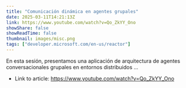 ```yaml
---
title: "Comunicación dinámica en agentes grupales"
date: 2025-03-11T14:21:13Z
link: https://www.youtube.com/watch?v=Qo_ZkYY_Ono
showShare: false
showReadTime: false
thumbnail: images/misc.png
tags: ["developer.microsoft.com/en-us/reactor"]
---
```

En esta sesión, presentamos una aplicación de arquitectura de agentes conversacionales grupales en entornos distribuidos ...

- Link to article: https://www.youtube.com/watch?v=Qo_ZkYY_Ono